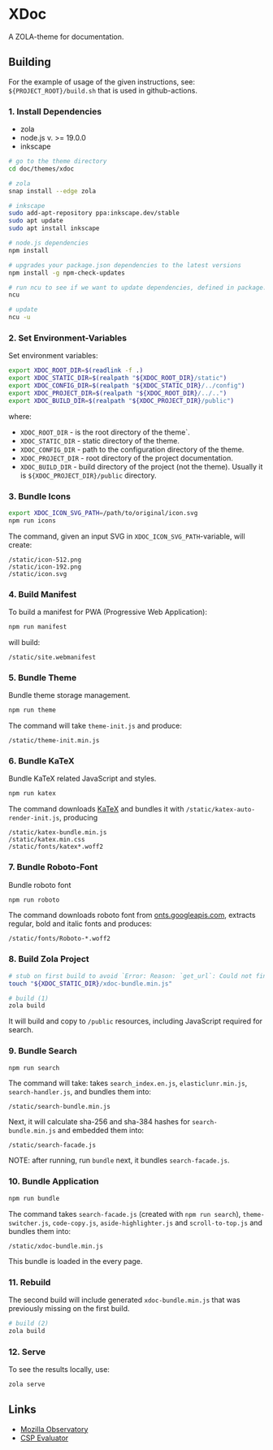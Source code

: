 # XDoc

A ZOLA-theme for documentation.

## Building

For the example of usage of the given instructions, see: `${PROJECT_ROOT}/build.sh` that is used in github-actions.

### 1. Install Dependencies

- zola
- node.js v. >= 19.0.0
- inkscape

```bash
# go to the theme directory
cd doc/themes/xdoc

# zola
snap install --edge zola

# inkscape
sudo add-apt-repository ppa:inkscape.dev/stable
sudo apt update
sudo apt install inkscape

# node.js dependencies
npm install

# upgrades your package.json dependencies to the latest versions
npm install -g npm-check-updates

# run ncu to see if we want to update dependencies, defined in package.json
ncu

# update
ncu -u
```

### 2. Set Environment-Variables

Set environment variables:

```bash
export XDOC_ROOT_DIR=$(readlink -f .)
export XDOC_STATIC_DIR=$(realpath "${XDOC_ROOT_DIR}/static")
export XDOC_CONFIG_DIR=$(realpath "${XDOC_STATIC_DIR}/../config")
export XDOC_PROJECT_DIR=$(realpath "${XDOC_ROOT_DIR}/../..")
export XDOC_BUILD_DIR=$(realpath "${XDOC_PROJECT_DIR}/public")
```

where:

- `XDOC_ROOT_DIR` - is the root directory of the theme`.
- `XDOC_STATIC_DIR` - static directory of the theme.
- `XDOC_CONFIG_DIR` - path to the configuration directory of the theme.
- `XDOC_PROJECT_DIR` - root directory of the project documentation.
- `XDOC_BUILD_DIR` - build directory of the project (not the theme). Usually it is `${XDOC_PROJECT_DIR}/public` directory.

### 3. Bundle Icons

```bash
export XDOC_ICON_SVG_PATH=/path/to/original/icon.svg
npm run icons
```

The command, given an input SVG in `XDOC_ICON_SVG_PATH`-variable, will create:

```text
/static/icon-512.png
/static/icon-192.png
/static/icon.svg
```

### 4. Build Manifest

To build a manifest for PWA (Progressive Web Application):

```bash
npm run manifest
```

will build:

```text
/static/site.webmanifest
```

### 5. Bundle Theme

Bundle theme storage management.

```bash
npm run theme
```

The command will take `theme-init.js` and produce:

```text
/static/theme-init.min.js
```

### 6. Bundle KaTeX

Bundle KaTeX related JavaScript and styles.

```bash
npm run katex
```

The command downloads [KaTeX](https://github.com/KaTeX/) and bundles it with `/static/katex-auto-render-init.js`, producing

```text
/static/katex-bundle.min.js
/static/katex.min.css
/static/fonts/katex*.woff2
```

### 7. Bundle Roboto-Font

Bundle roboto font

```bash
npm run roboto
```

The command downloads roboto font from [onts.googleapis.com](https://fonts.googleapis.com), extracts regular, bold and italic fonts and produces:

```
/static/fonts/Roboto-*.woff2
```

### 8. Build Zola Project

```bash
# stub on first build to avoid `Error: Reason: `get_url`: Could not find or open file xdoc-bundle.min.js`
touch "${XDOC_STATIC_DIR}/xdoc-bundle.min.js"

# build (1)
zola build
```

It will build and copy to `/public` resources, including JavaScript required for search.

### 9. Bundle Search

```bash
npm run search
```

The command will take: takes `search_index.en.js`, `elasticlunr.min.js`, `search-handler.js`, and bundles them into:

```text
/static/search-bundle.min.js
```

Next, it will calculate sha-256 and sha-384 hashes for `search-bundle.min.js` and embedded them into:

```text
/static/search-facade.js
```

NOTE: after running, run `bundle` next, it bundles `search-facade.js`.

### 10. Bundle Application

```bash
npm run bundle
```

The command takes `search-facade.js` (created with `npm run search`), `theme-switcher.js`, `code-copy.js`, `aside-highlighter.js` and `scroll-to-top.js` and bundles them into:

```text
/static/xdoc-bundle.min.js
```

This bundle is loaded in the every page.

### 11. Rebuild

The second build will include generated `xdoc-bundle.min.js` that was previously missing on the first build.

```bash
# build (2)
zola build
```

### 12. Serve

To see the results locally, use:

```bash
zola serve
```

## Links

- [Mozilla Observatory ](https://observatory.mozilla.org/)
- [CSP Evaluator](https://csp-evaluator.withgoogle.com/)
